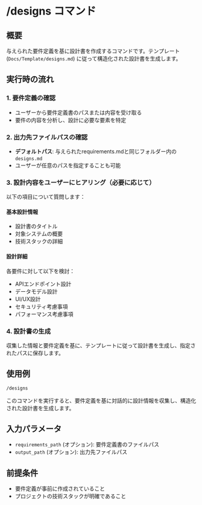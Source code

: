 # /designs コマンド

## 概要

与えられた要件定義を基に設計書を作成するコマンドです。テンプレート (`Docs/Template/designs.md`) に従って構造化された設計書を生成します。

## 実行時の流れ

### 1. 要件定義の確認

- ユーザーから要件定義書のパスまたは内容を受け取る
- 要件の内容を分析し、設計に必要な要素を特定

### 2. 出力先ファイルパスの確認

- **デフォルトパス**: 与えられたrequirements.mdと同じフォルダー内の `designs.md`
- ユーザーが任意のパスを指定することも可能

### 3. 設計内容をユーザーにヒアリング（必要に応じて）

以下の項目について質問します：

#### 基本設計情報

- 設計書のタイトル
- 対象システムの概要
- 技術スタックの詳細

#### 設計詳細

各要件に対して以下を検討：

- APIエンドポイント設計
- データモデル設計
- UI/UX設計
- セキュリティ考慮事項
- パフォーマンス考慮事項

### 4. 設計書の生成

収集した情報と要件定義を基に、テンプレートに従って設計書を生成し、指定されたパスに保存します。

## 使用例

```bash
/designs
```

このコマンドを実行すると、要件定義を基に対話的に設計情報を収集し、構造化された設計書を生成します。

## 入力パラメータ

- `requirements_path` (オプション): 要件定義書のファイルパス
- `output_path` (オプション): 出力先ファイルパス

## 前提条件

- 要件定義が事前に作成されていること
- プロジェクトの技術スタックが明確であること
